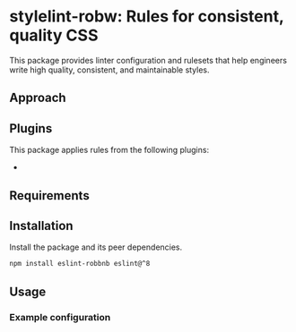 # stylelint-robw: Rules for consistent, quality CSS

This package provides linter configuration and rulesets that help engineers write high quality, consistent, and maintainable styles.

## Approach

## Plugins

This package applies rules from the following plugins:

-

## Requirements

## Installation

Install the package and its peer dependencies.

```sh
npm install eslint-robbnb eslint@^8
```

## Usage

### Example configuration

```js

```
